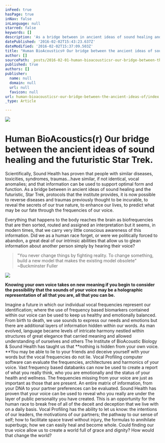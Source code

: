 ```yaml
---
inFeed: true
hasPage: true
inNav: false
inLanguage: null
starred: false
keywords: []
description: 'As a bridge between in ancient ideas of sound healing and the futuristic, Star Trek, protocols that the institute provides, it is now possible to reverse diseases and traumas previously thought to be incurable, to reveal the secrets of our true nature, to enhance our lives, to predict what may be our fate through the frequencies of our voice'
datePublished: '2016-02-02T15:43:23.637Z'
dateModified: '2016-02-02T15:37:09.503Z'
title: "Human BioAcoustics® Our bridge between the ancient ideas of sound healing and the futuristic Star Trek.\_"
author: []
sourcePath: _posts/2016-02-01-human-bioacousticsr-our-bridge-between-the-ancient-ideas-of.md
published: true
authors: []
publisher:
  name: null
  domain: null
  url: null
  favicon: null
url: human-bioacousticsr-our-bridge-between-the-ancient-ideas-of/index.html
_type: Article

---
```

![](https://s3-us-west-2.amazonaws.com/the-grid-img/p/b17eb5af25278d100b8444e7ef388278a39e6fb2.jpg)

# Human BioAcoustics(r) Our bridge between the ancient ideas of sound healing and the futuristic Star Trek. 

Scientifically, Sound Health has proven that people with similar diseases, toxicities,
syndromes, traumas...have similar, if not identical, vocal anomalies; and that information
can be used to support optimal form and function.
As a bridge between in ancient ideas of sound healing and the futuristic, Star Trek,
protocols that the institute provides, it is now possible to reverse diseases and traumas
previously thought to be incurable, to reveal the secrets of our true nature, to enhance
our lives, to predict what may be our fate through the frequencies of our voice. 

Everything that happens to the body reaches the brain as biofrequencies that are then
sorted, routed and assigned an interpretation but it seems, in modern times, that we
carry very little conscious awareness of this information. Did we as a human race forget,
or were we politically forced to abandon, a great deal of our intrinsic abilities that allow
us to glean information about another person simply by hearing their voice? 
> 
> "You never change things by fighting reality.
> To change something, build a new model that makes the existing model obsolete" ~Buckminster Fuller 

![](https://the-grid-user-content.s3-us-west-2.amazonaws.com/ac205dde-29a4-4484-bda0-1bdc6dff0284.jpg)

**Knowing your own voice takes on new meaning if you begin to consider the possibility
that the sounds of your voice may be a holographic representation of all that you are, all
that you can be.**

Imagine a future in which our individual vocal frequencies represent
our identification; where the use of frequency based biomarkers contained within our
voice can be used to keep us healthy and emotionally balanced.
From birth to death, we use sounds to express our needs and emotions but there are
additional layers of information hidden within our words. As man evolved, language
became levels of intricate harmony nestled within structures of great elegance that carried
meaning and allowed understanding of ourselves and others
The Institute of BioAcoustic Biology & Sound Health has taught us that **nothing is hidden
from your own voice. **You may be able to lie to your friends and deceive yourself with
your words but the vocal frequencies do not lie. Vocal Profiling computer software can
evaluate the frequencies, architectures and harmonics of your voice. Vast frequency
based databanks can now be used to create a report of what you really think, who you
are emotionally and the status of your health and wellness. The frequencies missing from
your voice are just as important as those that are present. An entire matrix of
information, from your DNA to your partner preferences can be evaluated.
Sound Health has proven that your voice can be used to reveal who you really are under
the layer of public personality you have created. This is an opportunity for the human
race to break free of all of the deceit and deception that we live with on a daily basis.
Vocal Profiling has the ability to let us know: the intentions of our leaders, the
motivations of our partners; the pathway to our sense of self; how to facilitate space
travel without injury, the formulas to annihilate superbugs; how we can easily heal and
become whole. Could finding our true voice allow us to create a world full of grace and
dignity? How would that change the world?